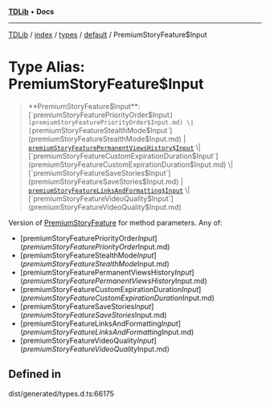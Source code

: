 [**TDLib**](../../../../../../README.md) • **Docs**

***

[TDLib](../../../../../../modules.md) / [index](../../../../../README.md) / [types](../../../README.md) / [default](../README.md) / PremiumStoryFeature$Input

# Type Alias: PremiumStoryFeature$Input

> **PremiumStoryFeature$Input**: [`premiumStoryFeaturePriorityOrder$Input`](premiumStoryFeaturePriorityOrder$Input.md) \| [`premiumStoryFeatureStealthMode$Input`](premiumStoryFeatureStealthMode$Input.md) \| [`premiumStoryFeaturePermanentViewsHistory$Input`](premiumStoryFeaturePermanentViewsHistory$Input.md) \| [`premiumStoryFeatureCustomExpirationDuration$Input`](premiumStoryFeatureCustomExpirationDuration$Input.md) \| [`premiumStoryFeatureSaveStories$Input`](premiumStoryFeatureSaveStories$Input.md) \| [`premiumStoryFeatureLinksAndFormatting$Input`](premiumStoryFeatureLinksAndFormatting$Input.md) \| [`premiumStoryFeatureVideoQuality$Input`](premiumStoryFeatureVideoQuality$Input.md)

Version of [PremiumStoryFeature](PremiumStoryFeature.md) for method parameters.
Any of:
- [premiumStoryFeaturePriorityOrder$Input](premiumStoryFeaturePriorityOrder$Input.md)
- [premiumStoryFeatureStealthMode$Input](premiumStoryFeatureStealthMode$Input.md)
- [premiumStoryFeaturePermanentViewsHistory$Input](premiumStoryFeaturePermanentViewsHistory$Input.md)
- [premiumStoryFeatureCustomExpirationDuration$Input](premiumStoryFeatureCustomExpirationDuration$Input.md)
- [premiumStoryFeatureSaveStories$Input](premiumStoryFeatureSaveStories$Input.md)
- [premiumStoryFeatureLinksAndFormatting$Input](premiumStoryFeatureLinksAndFormatting$Input.md)
- [premiumStoryFeatureVideoQuality$Input](premiumStoryFeatureVideoQuality$Input.md)

## Defined in

dist/generated/types.d.ts:66175

